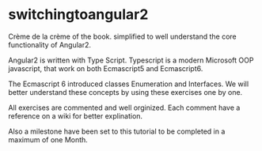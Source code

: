 # switchingtoangular2

Crème de la crème of the book. simplified to well understand the core functionality of Angular2.

Angular2 is written with Type Script.
Typescript is a modern Microsoft OOP javascript, that work on both Ecmascript5 and Ecmascript6.

The Ecmascript 6 introduced classes Enumeration and Interfaces.
We will better understand these concepts by using these exercises one by one.

All exercises are commented and well orginized.
Each comment have a reference on a wiki for better explination.

Also a milestone have been set to this tutorial to be completed in a maximum of one Month.
